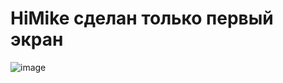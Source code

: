 # HiMike сделан только первый экран
![image](https://user-images.githubusercontent.com/74924194/190249246-f157f918-170f-4885-b0d3-8da1b8078c38.png)
